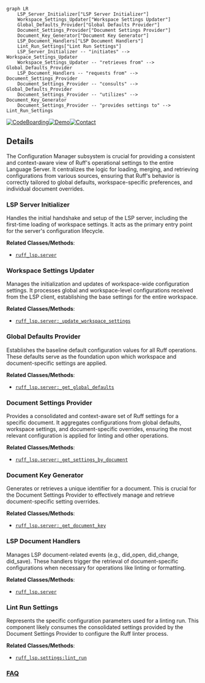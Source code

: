 ```mermaid
graph LR
    LSP_Server_Initializer["LSP Server Initializer"]
    Workspace_Settings_Updater["Workspace Settings Updater"]
    Global_Defaults_Provider["Global Defaults Provider"]
    Document_Settings_Provider["Document Settings Provider"]
    Document_Key_Generator["Document Key Generator"]
    LSP_Document_Handlers["LSP Document Handlers"]
    Lint_Run_Settings["Lint Run Settings"]
    LSP_Server_Initializer -- "initiates" --> Workspace_Settings_Updater
    Workspace_Settings_Updater -- "retrieves from" --> Global_Defaults_Provider
    LSP_Document_Handlers -- "requests from" --> Document_Settings_Provider
    Document_Settings_Provider -- "consults" --> Global_Defaults_Provider
    Document_Settings_Provider -- "utilizes" --> Document_Key_Generator
    Document_Settings_Provider -- "provides settings to" --> Lint_Run_Settings
```

[![CodeBoarding](https://img.shields.io/badge/Generated%20by-CodeBoarding-9cf?style=flat-square)](https://github.com/CodeBoarding/GeneratedOnBoardings)[![Demo](https://img.shields.io/badge/Try%20our-Demo-blue?style=flat-square)](https://www.codeboarding.org/demo)[![Contact](https://img.shields.io/badge/Contact%20us%20-%20contact@codeboarding.org-lightgrey?style=flat-square)](mailto:contact@codeboarding.org)

## Details

The Configuration Manager subsystem is crucial for providing a consistent and context-aware view of Ruff's operational settings to the entire Language Server. It centralizes the logic for loading, merging, and retrieving configurations from various sources, ensuring that Ruff's behavior is correctly tailored to global defaults, workspace-specific preferences, and individual document overrides.

### LSP Server Initializer
Handles the initial handshake and setup of the LSP server, including the first-time loading of workspace settings. It acts as the primary entry point for the server's configuration lifecycle.


**Related Classes/Methods**:

- <a href="https://github.com/astral-sh/ruff-lsp/blob/main/ruff_lsp/server.py" target="_blank" rel="noopener noreferrer">`ruff_lsp.server`</a>


### Workspace Settings Updater
Manages the initialization and updates of workspace-wide configuration settings. It processes global and workspace-level configurations received from the LSP client, establishing the base settings for the entire workspace.


**Related Classes/Methods**:

- <a href="https://github.com/astral-sh/ruff-lsp/blob/main/ruff_lsp/server.py" target="_blank" rel="noopener noreferrer">`ruff_lsp.server:_update_workspace_settings`</a>


### Global Defaults Provider
Establishes the baseline default configuration values for all Ruff operations. These defaults serve as the foundation upon which workspace and document-specific settings are applied.


**Related Classes/Methods**:

- <a href="https://github.com/astral-sh/ruff-lsp/blob/main/ruff_lsp/server.py" target="_blank" rel="noopener noreferrer">`ruff_lsp.server:_get_global_defaults`</a>


### Document Settings Provider
Provides a consolidated and context-aware set of Ruff settings for a specific document. It aggregates configurations from global defaults, workspace settings, and document-specific overrides, ensuring the most relevant configuration is applied for linting and other operations.


**Related Classes/Methods**:

- <a href="https://github.com/astral-sh/ruff-lsp/blob/main/ruff_lsp/server.py" target="_blank" rel="noopener noreferrer">`ruff_lsp.server:_get_settings_by_document`</a>


### Document Key Generator
Generates or retrieves a unique identifier for a document. This is crucial for the Document Settings Provider to effectively manage and retrieve document-specific setting overrides.


**Related Classes/Methods**:

- <a href="https://github.com/astral-sh/ruff-lsp/blob/main/ruff_lsp/server.py" target="_blank" rel="noopener noreferrer">`ruff_lsp.server:_get_document_key`</a>


### LSP Document Handlers
Manages LSP document-related events (e.g., did_open, did_change, did_save). These handlers trigger the retrieval of document-specific configurations when necessary for operations like linting or formatting.


**Related Classes/Methods**:

- <a href="https://github.com/astral-sh/ruff-lsp/blob/main/ruff_lsp/server.py" target="_blank" rel="noopener noreferrer">`ruff_lsp.server`</a>


### Lint Run Settings
Represents the specific configuration parameters used for a linting run. This component likely consumes the consolidated settings provided by the Document Settings Provider to configure the Ruff linter process.


**Related Classes/Methods**:

- <a href="https://github.com/astral-sh/ruff-lsp/blob/main/ruff_lsp/settings.py" target="_blank" rel="noopener noreferrer">`ruff_lsp.settings:lint_run`</a>




### [FAQ](https://github.com/CodeBoarding/GeneratedOnBoardings/tree/main?tab=readme-ov-file#faq)